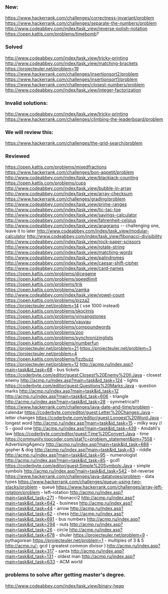 ### New:
https://www.hackerrank.com/challenges/correctness-invariant/problem
https://www.hackerrank.com/challenges/separate-the-numbers/problem
http://www.codeabbey.com/index/task_view/reverse-polish-notation
https://open.kattis.com/problems/timebomb?
### Solved
http://www.codeabbey.com/index/task_view/tricky-printing
http://www.codeabbey.com/index/task_view/matching-brackets
https://projecteuler.net/problem=19
https://www.hackerrank.com/challenges/insertionsort2/problem
https://www.hackerrank.com/challenges/insertionsort1/problem
https://www.hackerrank.com/challenges/closest-numbers/problem
http://www.codeabbey.com/index/task_view/integer-factorization
### Invalid solutions:
http://www.codeabbey.com/index/task_view/tricky-printing
https://www.hackerrank.com/challenges/climbing-the-leaderboard/problem

### We will review this:
https://www.hackerrank.com/challenges/the-grid-search/problem

### Reviewed
https://open.kattis.com/problems/mixedfractions
https://www.hackerrank.com/challenges/bon-appetit/problem
http://www.codeabbey.com/index/task_view/blackjack-counting
https://open.kattis.com/problems/cups
http://www.codeabbey.com/index/task_view/bubble-in-array
http://www.codeabbey.com/index/task_view/array-checksum
https://www.hackerrank.com/challenges/grading/problem
http://www.codeabbey.com/index/task_view/prime-ranges
http://www.codeabbey.com/index/task_view/tic-tac-toe
http://www.codeabbey.com/index/task_view/savings-calculator
http://www.codeabbey.com/index/task_view/fahrenheit-celsius
http://www.codeabbey.com/index/task_view/anagrams -- challenging one, leave it to later
http://www.codeabbey.com/index/task_view/modular-calculator
http://www.codeabbey.com/index/task_view/fibonacci-divisibility
http://www.codeabbey.com/index/task_view/rock-paper-scissors
http://www.codeabbey.com/index/task_view/rotate-string
http://www.codeabbey.com/index/task_view/matching-words
http://www.codeabbey.com/index/task_view/palindromes
http://www.codeabbey.com/index/task_view/caesar-shift-cipher 
http://www.codeabbey.com/index/task_view/card-names
https://open.kattis.com/problems/dicegame
https://open.kattis.com/problems/speedlimit
https://open.kattis.com/problems/trik
https://open.kattis.com/problems/zamka
http://www.codeabbey.com/index/task_view/vowel-count
https://open.kattis.com/problems/pizza2
https://projecteuler.net/problem=14 ( use 1000 instead)
https://open.kattis.com/problems/skocimis
https://open.kattis.com/problems/yinyangstones 
https://open.kattis.com/problems/vauvau
https://open.kattis.com/problems/compoundwords
https://open.kattis.com/problems/zoo
https://open.kattis.com/problems/synchronizinglists
https://open.kattis.com/problems/numberfun
https://projecteuler.net/problem=21
https://projecteuler.net/problem=3
https://projecteuler.net/problem=4 
https://open.kattis.com/problems/fizzbuzz
https://projecteuler.net/problem=12
http://acmp.ru/index.asp?main=task&id_task=68 - bus tickets
https://coderbyte.com/editor/guest:Closest%20Enemy%20II:Java - closest enemy
http://acmp.ru/index.asp?main=task&id_task=124 - lights
https://coderbyte.com/editor/guest:Questions%20Marks:Java - question marks
http://acmp.ru/index.asp?main=task&id_task=12 
http://acmp.ru/index.asp?main=task&id_task=606 - triangle
http://acmp.ru/index.asp?main=task&id_task=28 - symmetrical!!!
https://www.hackerrank.com/challenges/java-date-and-time/problem - calendar
https://coderbyte.com/editor/guest:Letter%20Changes:Java - letter changes
https://coderbyte.com/editor/guest:Longest%20Word:Java - longest word
http://acmp.ru/index.asp?main=task&id_task=15 - milky way // 5 - good one
http://acmp.ru/index.asp?main=task&id_task=439 - Amdahl's law
https://coderbyte.com/editor/guest:Time%20Convert:Java - time 
https://community.topcoder.com/stat?c=problem_statement&pm=7558 - AdvertisingAgency
http://acmp.ru/index.asp?main=task&id_task=688 - gopher & dog
http://acmp.ru/index.asp?main=task&id_task=63 - riddle
http://acmp.ru/index.asp?main=task&id_task=95 - numerologist
http://acmp.ru/index.asp?main=task&id_task=85 - gcd1
https://coderbyte.com/editor/guest:Simple%20Symbols:Java - simple symbols
http://acmp.ru/index.asp?main=task&id_task=542 - bit-reverse
https://www.hackerrank.com/challenges/java-datatypes/problem - data types
https://www.hackerrank.com/challenges/queue-using-two-stacks/problem - queue
https://www.hackerrank.com/challenges/array-left-rotation/problem - left-rotation
http://acmp.ru/index.asp?main=task&id_task=271 - fibonacci2
http://acmp.ru/index.asp?main=task&id_task=642 - business
http://acmp.ru/index.asp?main=task&id_task=44 - arrow 
http://acmp.ru/index.asp?main=task&id_task=62 - chess
http://acmp.ru/index.asp?main=task&id_task=691 - bus numbers
http://acmp.ru/index.asp?main=task&id_task=294 - nuts
http://acmp.ru/index.asp?main=task&id_task=26  - circle
http://acmp.ru/index.asp?main=task&id_task=678 - shuler
https://projecteuler.net/problem=9 - pythagorean
https://projecteuler.net/problem=1 - multiples of 3 & 5
http://acmp.ru/- gcd ( greatest common divisor )
http://acmp.ru/index.asp?main=task&id_task=317 - santa 
http://acmp.ru/index.asp?main=task&id_task=131 - oldest man
http://acmp.ru/index.asp?main=task&id_task=633 - ACM world

### problems to solve after getting master's degree.
http://www.codeabbey.com/index/task_view/binary-heap
